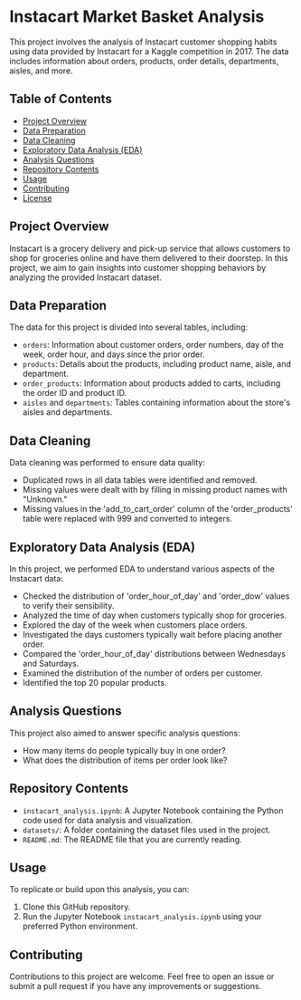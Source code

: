 # Instacart Market Basket Analysis

This project involves the analysis of Instacart customer shopping habits using data provided by Instacart for a Kaggle competition in 2017. The data includes information about orders, products, order details, departments, aisles, and more.

## Table of Contents
- [Project Overview](#project-overview)
- [Data Preparation](#data-preparation)
- [Data Cleaning](#data-cleaning)
- [Exploratory Data Analysis (EDA)](#exploratory-data-analysis-eda)
- [Analysis Questions](#analysis-questions)
- [Repository Contents](#repository-contents)
- [Usage](#usage)
- [Contributing](#contributing)
- [License](#license)

## Project Overview

Instacart is a grocery delivery and pick-up service that allows customers to shop for groceries online and have them delivered to their doorstep. In this project, we aim to gain insights into customer shopping behaviors by analyzing the provided Instacart dataset.

## Data Preparation

The data for this project is divided into several tables, including:
- `orders`: Information about customer orders, order numbers, day of the week, order hour, and days since the prior order.
- `products`: Details about the products, including product name, aisle, and department.
- `order_products`: Information about products added to carts, including the order ID and product ID.
- `aisles` and `departments`: Tables containing information about the store's aisles and departments.

## Data Cleaning

Data cleaning was performed to ensure data quality:
- Duplicated rows in all data tables were identified and removed.
- Missing values were dealt with by filling in missing product names with "Unknown."
- Missing values in the 'add_to_cart_order' column of the 'order_products' table were replaced with 999 and converted to integers.

## Exploratory Data Analysis (EDA)

In this project, we performed EDA to understand various aspects of the Instacart data:
- Checked the distribution of 'order_hour_of_day' and 'order_dow' values to verify their sensibility.
- Analyzed the time of day when customers typically shop for groceries.
- Explored the day of the week when customers place orders.
- Investigated the days customers typically wait before placing another order.
- Compared the 'order_hour_of_day' distributions between Wednesdays and Saturdays.
- Examined the distribution of the number of orders per customer.
- Identified the top 20 popular products.

## Analysis Questions

This project also aimed to answer specific analysis questions:
- How many items do people typically buy in one order?
- What does the distribution of items per order look like?

## Repository Contents

- `instacart_analysis.ipynb`: A Jupyter Notebook containing the Python code used for data analysis and visualization.
- `datasets/`: A folder containing the dataset files used in the project.
- `README.md`: The README file that you are currently reading.

## Usage

To replicate or build upon this analysis, you can:
1. Clone this GitHub repository.
2. Run the Jupyter Notebook `instacart_analysis.ipynb` using your preferred Python environment.

## Contributing

Contributions to this project are welcome. Feel free to open an issue or submit a pull request if you have any improvements or suggestions.
